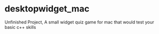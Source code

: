# desktopwidget_mac
Unfinished Project, A small widget quiz game for mac that would test your basic c++ skills

